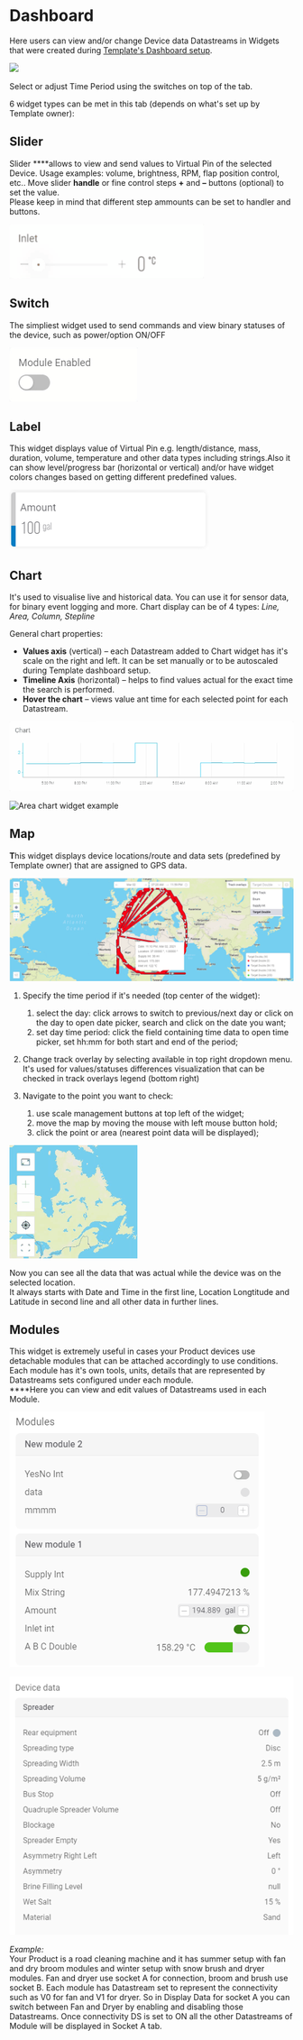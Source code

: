 # Dashboard

Here users can view and/or change Device data Datastreams in Widgets that were created during [Template's Dashboard setup](../../../products/dashboard/).

![](../../../../../.gitbook/assets/device_dashboard.gif)

Select or adjust Time Period using the switches on top of the tab.

6 widget types can be met in this tab \(depends on what's set up by Template owner\):

## **Slider**

Slider ****allows to view and send values to Virtual Pin of the selected Device. Usage examples: volume, brightness, RPM, flap position control, etc.. Move slider **handle** or fine control steps **+** and **–** buttons \(optional\) to set the value.   
Please keep in mind that different step ammounts can be set to handler and buttons.

![Slider widget example](../../../../../.gitbook/assets/slider.gif)

## Switch

The simpliest widget used to send commands and view binary statuses of the device, such as power/option ON/OFF

![Switch widget example](../../../../../.gitbook/assets/switch.gif)

## **Label**

This widget displays value of Virtual Pin e.g. length/distance, mass, duration, volume, temperature and other data types including strings.Also it can show level/progress bar \(horizontal or vertical\) and/or have widget colors changes based on getting different predefined values.

![](../../../../../.gitbook/assets/label.png)

## **Chart**

It's used to visualise live and historical data. You can use it for sensor data, for binary event logging and more. Chart display can be of 4 types: _Line, Area, Column, Stepline_

General chart properties:

* **Values axis** \(vertical\) – each Datastream added to Chart widget has it's scale on the right and left. It can be set manually or to be autoscaled during Template dashboard setup.
* **Timeline Axis** \(horizontal\) – helps to find values actual for the exact time the search is performed.
* **Hover the chart** – views value ant time for each selected point for each Datastream.

![Stepline chart widget example](../../../../../.gitbook/assets/chart2.gif)

![Area chart widget example](../../../../../.gitbook/assets/chart1.gif)

## **Map**

**T**his widget displays device locations/route and data sets \(predefined by Template owner\) that are assigned to GPS data.

![Map widget example](../../../../../.gitbook/assets/map_widget.png)

1. Specify the time period if it's needed \(top center of the widget\):

   1. select the day: click arrows to switch to previous/next day or click on the day to open date picker, search and click on the date you want;
   2. set day time period: click the field containing time data to open time picker, set hh:mm for both start and end of the period; 

2. Change track overlay by selecting available in top right dropdown menu. It's used for values/statuses differences visualization that can be checked in track overlays legend \(bottom right\) 
3. Navigate to the point you want to check:
   1. use scale management buttons at top left of the widget;
   2. move the map by moving the mouse with left mouse button hold;
   3. click the point or area \(nearest point data will be displayed\);

![Scale management buttons](../../../../../.gitbook/assets/map_nav_but.gif)

Now you can see all the data that was actual while the device was on the selected location.  
It always starts with Date and Time in the first line, Location Longtitude and Latitude in second line and all other data in further lines.

## **Modules**

This widget is extremely useful in cases your Product devices use detachable modules that can be attached accordingly to use conditions.  
Each module has it's own tools, units, details that are represented by Datastreams sets configured under each module.  
****Here you can view and edit values of Datastreams used in each Module.

![](../../../../../.gitbook/assets/modules2.png)

![](../../../../../.gitbook/assets/module.png)

_Example:_   
Your Product is a road cleaning machine and it has summer setup with fan and dry broom modules and winter setup with snow brush and dryer modules. Fan and dryer use socket A for connection, broom and brush use socket B. Each module has Datastream set to represent the connectivity such as V0 for fan and V1 for dryer. So in Display Data for socket A you can switch between Fan and Dryer by enabling and disabling those Datastreams. Once connectivity DS is set to ON all the other Datastreams of Module will be displayed in Socket A tab. 

